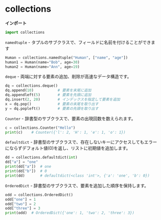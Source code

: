 # collections

**インポート**
```py
import collections
```

`namedtuple` - タプルのサブクラスで、フィールドに名前を付けることができます
```py
Human = collections.namedtuple("Human", ["name", "age"])
human1 = Human(name="Bob", age=30)
human2 = Human(name="Ann", age=19)
```

`deque` - 両端に対する要素の追加、削除が高速なデータ構造です。
```py
dq = collections.deque()
dq.append(10)           # 要素を末尾に追加
dq.appendleft(5)        # 要素を先頭に追加
dq.insert(2, 20)        # インデックスを指定して要素を追加
x = dq.pop()            # 要素の末尾を取り出す
y = dq.popleft()        # 要素の先頭を取り出す
```

`Counter` - 辞書型のサブクラスで、要素の出現回数を数えられます。
```py
c = collections.Counter("Hello")
print(c)    # Counter({'l': 2, 'H': 1, 'e': 1, 'o': 1})
```

`defaultdict` - 辞書型のサブクラスで、存在しないキーにアクセスしてもエラーにならずデフォルト値(0)を返し、リストに初期値を追加します。
```py
dd = collections.defaultdict(int)
dd["a"] = "one"
print(dd["a"])  # one
print(dd["b"])  # 0
print(dd)       # defaultdict(<class 'int'>, {'a': 'one', 'b': 0})
```

`OrderedDict` - 辞書型のサブクラスで、要素を追加した順序を保持します。
```py
odd = collections.OrderedDict()
odd["one"] = 1
odd["two"] = 2
odd["three"] = 3
print(odd)  # OrderedDict({'one': 1, 'two': 2, 'three': 3})
```

